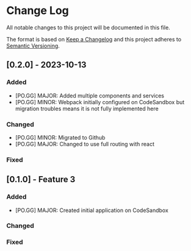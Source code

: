 
# Change Log
All notable changes to this project will be documented in this file.
 
The format is based on [Keep a Changelog](http://keepachangelog.com/)
and this project adheres to [Semantic Versioning](http://semver.org/).
 
## [0.2.0] - 2023-10-13
 
### Added
- [PO.GG] MAJOR: Added multiple components and services
- [PO.GG] MINOR: Webpack initially configured on CodeSandbox but migration troubles means it is not fully implemented here 
   
### Changed
- [PO.GG] MINOR: Migrated to Github
- [PO.GG] MAJOR: Changed to use full routing with react
 
### Fixed
 
## [0.1.0] - Feature 3
 
### Added
- [PO.GG] MAJOR: Created initial application on CodeSandbox
   
### Changed
 
### Fixed
 
